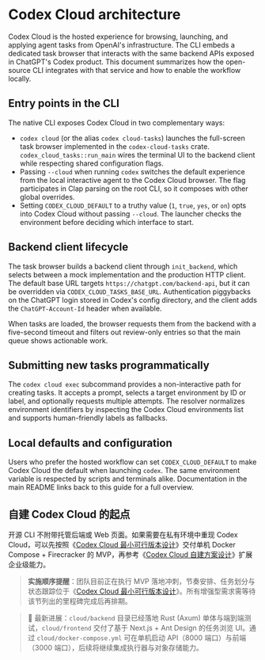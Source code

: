 # Codex Cloud architecture

Codex Cloud is the hosted experience for browsing, launching, and applying agent tasks from OpenAI's infrastructure. The CLI embeds a dedicated task browser that interacts with the same backend APIs exposed in ChatGPT's Codex product. This document summarizes how the open-source CLI integrates with that service and how to enable the workflow locally.

## Entry points in the CLI

The native CLI exposes Codex Cloud in two complementary ways:

- `codex cloud` (or the alias `codex cloud-tasks`) launches the full-screen task browser implemented in the `codex-cloud-tasks` crate. `codex_cloud_tasks::run_main` wires the terminal UI to the backend client while respecting shared configuration flags.
- Passing `--cloud` when running `codex` switches the default experience from the local interactive agent to the Codex Cloud browser. The flag participates in Clap parsing on the root CLI, so it composes with other global overrides.
- Setting `CODEX_CLOUD_DEFAULT` to a truthy value (`1`, `true`, `yes`, or `on`) opts into Codex Cloud without passing `--cloud`. The launcher checks the environment before deciding which interface to start.

## Backend client lifecycle

The task browser builds a backend client through `init_backend`, which selects between a mock implementation and the production HTTP client. The default base URL targets `https://chatgpt.com/backend-api`, but it can be overridden via `CODEX_CLOUD_TASKS_BASE_URL`. Authentication piggybacks on the ChatGPT login stored in Codex's config directory, and the client adds the `ChatGPT-Account-Id` header when available.

When tasks are loaded, the browser requests them from the backend with a five-second timeout and filters out review-only entries so that the main queue shows actionable work.

## Submitting new tasks programmatically

The `codex cloud exec` subcommand provides a non-interactive path for creating tasks. It accepts a prompt, selects a target environment by ID or label, and optionally requests multiple attempts. The resolver normalizes environment identifiers by inspecting the Codex Cloud environments list and supports human-friendly labels as fallbacks.

## Local defaults and configuration

Users who prefer the hosted workflow can set `CODEX_CLOUD_DEFAULT` to make Codex Cloud the default when launching `codex`. The same environment variable is respected by scripts and terminals alike. Documentation in the main README links back to this guide for a full overview.

## 自建 Codex Cloud 的起点

开源 CLI 不附带托管后端或 Web 页面。如果需要在私有环境中重现 Codex Cloud，可以先按照《[Codex Cloud 最小可行版本设计](./codex-cloud-mvp.md)》交付单机 Docker Compose + Firecracker 的 MVP，再参考《[Codex Cloud 自建方案设计](./codex-cloud-replication-plan.md)》扩展企业级能力。

> **实施顺序提醒**：团队目前正在执行 MVP 落地冲刺，节奏安排、任务划分与状态跟踪位于《[Codex Cloud 最小可行版本设计](./codex-cloud-mvp.md#11-实施启动计划)》。所有增强型需求需等待该节列出的里程碑完成后再排期。

> 🔨 最新进展：`cloud/backend` 目录已经落地 Rust (Axum) 单体与端到端测试，`cloud/frontend` 交付了基于 Next.js + Ant Design 的任务浏览 UI。通过 `cloud/docker-compose.yml` 可在单机启动 API（8000 端口）与前端（3000 端口），后续将继续集成执行器与对象存储能力。
